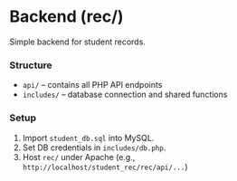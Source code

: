# Backend (rec/)

Simple backend for student records.

### Structure

- `api/` – contains all PHP API endpoints
- `includes/` – database connection and shared functions

### Setup

1. Import `student_db.sql` into MySQL.
2. Set DB credentials in `includes/db.php`.
3. Host `rec/` under Apache (e.g., `http://localhost/student_rec/rec/api/...`)
